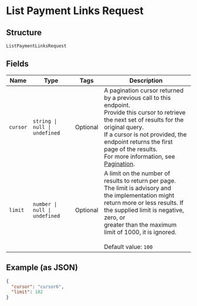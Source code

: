 <!-- Optimized: 2025-10-06 -->
<!-- RPM: 1.6.2.1.1.6.2.1_list-payment-links-request_20251006 -->
<!-- Session: E2E RPM DNA Application -->
<!-- AOM: RND (Reggie & Dro) -->
<!-- COI: TECHNOLOGY -->
<!-- RPM: HIGH -->
<!-- ACTION: BUILD -->


# List Payment Links Request

## Structure

`ListPaymentLinksRequest`

## Fields

| Name | Type | Tags | Description |
|  --- | --- | --- | --- |
| `cursor` | `string \| null \| undefined` | Optional | A pagination cursor returned by a previous call to this endpoint.<br>Provide this cursor to retrieve the next set of results for the original query.<br>If a cursor is not provided, the endpoint returns the first page of the results.<br>For more  information, see [Pagination](https://developer.squareup.com/docs/build-basics/common-api-patterns/pagination). |
| `limit` | `number \| null \| undefined` | Optional | A limit on the number of results to return per page. The limit is advisory and<br>the implementation might return more or less results. If the supplied limit is negative, zero, or<br>greater than the maximum limit of 1000, it is ignored.<br><br>Default value: `100` |

## Example (as JSON)

```json
{
  "cursor": "cursor6",
  "limit": 182
}
```
